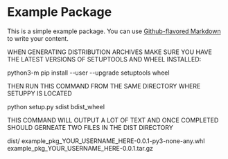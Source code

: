 # Example Package

This is a simple example package. You can use
[Github-flavored Markdown](https://guides.github.com/features/mastering-markdown/)
to write your content.

WHEN GENERATING DISTRIBUTION ARCHIVES  MAKE SURE YOU HAVE THE LATEST VERSIONS OF SETUPTOOLS AND WHEEL INSTALLED:

python3-m pip install --user --upgrade setuptools wheel

THEN RUN THIS COMMAND FROM THE SAME DIRECTORY WHERE SETUPPY IS LOCATED

python setup.py sdist bdist_wheel

THIS COMMAND WILL OUTPUT A LOT OF TEXT AND ONCE COMPLETED SHOULD GERNEATE TWO FILES IN THE DIST DIRECTORY

dist/
  example_pkg_YOUR_USERNAME_HERE-0.0.1-py3-none-any.whl
  example_pkg_YOUR_USERNAME_HERE-0.0.1.tar.gz




